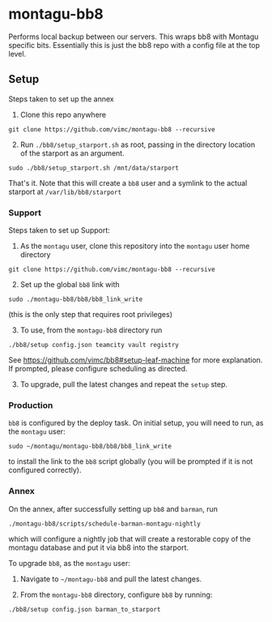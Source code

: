# montagu-bb8
Performs local backup between our servers. This wraps bb8 with Montagu specific 
bits. Essentially this is just the bb8 repo with a config file at the top level.

## Setup

Steps taken to set up the annex
1. Clone this repo anywhere
```
git clone https://github.com/vimc/montagu-bb8 --recursive
```

2. Run `./bb8/setup_starport.sh` as root, passing in the directory location of the starport as an argument.
```
sudo ./bb8/setup_starport.sh /mnt/data/starport
```

That's it. Note that this will create a `bb8` user and a symlink to the actual starport at `/var/lib/bb8/starport`

### Support

Steps taken to set up Support:

1. As the `montagu` user, clone this repository into the `montagu` user home directory

```
git clone https://github.com/vimc/montagu-bb8 --recursive

```

2. Set up the global `bb8` link with

```
sudo ./montagu-bb8/bb8/bb8_link_write
```

(this is the only step that requires root privileges)


3. To use, from the `montagu-bb8` directory run

```
./bb8/setup config.json teamcity vault registry
```

See https://github.com/vimc/bb8#setup-leaf-machine for more explanation.  If prompted, please configure scheduling as directed.

3. To upgrade, pull the latest changes and repeat the `setup` step.

### Production

`bb8` is configured by the deploy task.  On initial setup, you will need to run, as the `montagu` user:

```
sudo ~/montagu/montagu-bb8/bb8/bb8_link_write
```

to install the link to the `bb8` script globally (you will be prompted if it is not configured correctly).

### Annex

On the annex, after successfully setting up `bb8` and `barman`, run

```
./montagu-bb8/scripts/schedule-barman-montagu-nightly
```

which will configure a nightly job that will create a restorable copy of the montagu database and put it via bb8 into the starport.

To upgrade `bb8`, as the `montagu` user:

1. Navigate to `~/montagu-bb8` and pull the latest changes.

2. From the `montagu-bb8` directory, configure `bb8` by running:

```
./bb8/setup config.json barman_to_starport
```
